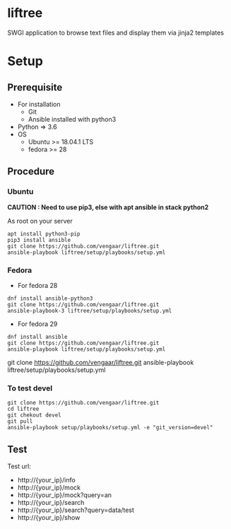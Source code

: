 # liftree

SWGI application to browse text files and display them via jinja2 templates

# Setup

## Prerequisite

* For installation
  * Git
  * Ansible installed with python3
* Python => 3.6
* OS
  * Ubuntu >= 18.04.1 LTS
  * fedora >= 28

## Procedure

### Ubuntu

**CAUTION : Need to use pip3, else with apt ansible in stack python2**

As root on your server

~~~~
apt install python3-pip
pip3 install ansible
git clone https://github.com/vengaar/liftree.git
ansible-playbook liftree/setup/playbooks/setup.yml
~~~~

### Fedora

* For fedora 28

~~~~
dnf install ansible-python3
git clone https://github.com/vengaar/liftree.git
ansible-playbook-3 liftree/setup/playbooks/setup.yml
~~~~

* For fedora 29

~~~~
dnf install ansible
git clone https://github.com/vengaar/liftree.git
ansible-playbook liftree/setup/playbooks/setup.yml
~~~~


git clone https://github.com/vengaar/liftree.git
ansible-playbook liftree/setup/playbooks/setup.yml

### To test devel

~~~~
git clone https://github.com/vengaar/liftree.git
cd liftree
git chekout devel
git pull
ansible-playbook setup/playbooks/setup.yml -e "git_version=devel"
~~~~


## Test

Test url:

* http://{your_ip}/info
* http://{your_ip}/mock
* http://{your_ip}/mock?query=an
* http://{your_ip}/search
* http://{your_ip}/search?query=data/test
* http://{your_ip}/show
